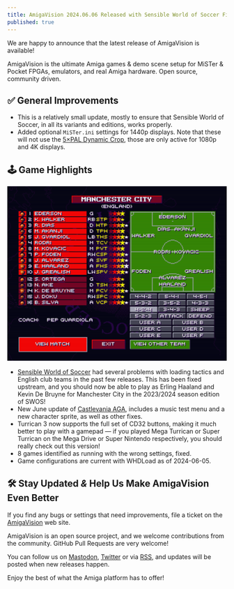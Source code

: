 ```yaml
---
title: AmigaVision 2024.06.06 Released with Sensible World of Soccer Fixes, Castlevania & Turrican Updates
published: true
---
```


We are happy to announce that the latest release of AmigaVision is available!

AmigaVision is the ultimate Amiga games & demo scene setup for MiSTer & Pocket FPGAs, emulators, and real Amiga hardware. Open source, community driven.

## ✅ General Improvements

* This is a relatively small update, mostly to ensure that Sensible World of Soccer, in all its variants and editions, works properly.
* Added optional `MiSTer.ini` settings for 1440p displays. Note that these will not use the [5×PAL Dynamic Crop](https://amiga.vision/5x), those are only active for 1080p and 4K displays.

## 🕹️ Game Highlights

![Manchester City line-up in Sensible World of Soccer 2023/2024 edition](/images/mancity.png)

* [Sensible World of Soccer](https://sensiblesoccer.de) had several problems with loading tactics and English club teams in the past few releases. This has been fixed upstream, and you should now be able to play as Erling Haaland and Kevin De Bruyne for Manchester City in the 2023/2024 season edition of SWOS!
* New June update of [Castlevania AGA](https://danteretrodev.itch.io/akumajou-dracula-aga), includes a music test menu and a new character sprite, as well as other fixes.
* Turrican 3 now supports the full set of CD32 buttons, making it much better to play with a gamepad — if you played Mega Turrican or Super Turrican on the Mega Drive or Super Nintendo respectively, you should really check out this version!
* 8 games identified as running with the wrong settings, fixed.
* Game configurations are current with WHDLoad as of 2024-06-05.

## 🛠️ Stay Updated *&* Help Us Make AmigaVision Even Better

If you find any bugs or settings that need improvements, file a ticket on the [AmigaVision] web site. 

AmigaVision is an open source project, and we welcome contributions from the community. GitHub Pull Requests are very welcome!

You can follow us on [Mastodon], [Twitter] or via [RSS], and updates will be posted when new releases happen.

Enjoy the best of what the Amiga platform has to offer!

[AmigaVision]:https://amiga.vision
[Mastodon]:https://mastodon.social/@amiga_vision
[Twitter]:https://twitter.com/amiga_vision
[RSS]:https://amiga.vision/feed.xml
